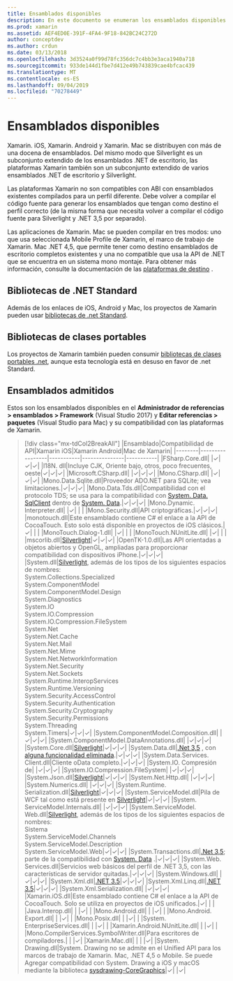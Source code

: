 ```yaml
---
title: Ensamblados disponibles
description: En este documento se enumeran los ensamblados disponibles para su uso en Xamarin. iOS, Xamarin. Android y Xamarin. Mac. También se incluyen vínculos a documentación sobre bibliotecas de .NET Standard y bibliotecas de clases portables.
ms.prod: xamarin
ms.assetid: AEF4ED0E-391F-4FA4-9F18-842BC24C272D
author: conceptdev
ms.author: crdun
ms.date: 03/13/2018
ms.openlocfilehash: 3d3524a0f99d78fc356dc7c4bb3e3aca1940a718
ms.sourcegitcommit: 933de144d1fbe7d412e49b743839cae4bfcac439
ms.translationtype: MT
ms.contentlocale: es-ES
ms.lasthandoff: 09/04/2019
ms.locfileid: "70278449"
---
```

# <a name="available-assemblies"></a>Ensamblados disponibles

Xamarin. iOS, Xamarin. Android y Xamarin. Mac se distribuyen con más de una docena de ensamblados. Del mismo modo que Silverlight es un subconjunto extendido de los ensamblados .NET de escritorio, las plataformas Xamarin también son un subconjunto extendido de varios ensamblados .NET de escritorio y Silverlight.

Las plataformas Xamarin no son compatibles con ABI con ensamblados existentes compilados para un perfil diferente. Debe volver a compilar el código fuente para generar los ensamblados que tengan como destino el perfil correcto (de la misma forma que necesita volver a compilar el código fuente para Silverlight y .NET 3,5 por separado).

Las aplicaciones de Xamarin. Mac se pueden compilar en tres modos: uno que usa seleccionada Mobile Profile de Xamarin, el marco de trabajo de Xamarin. Mac .NET 4,5, que permite tener como destino ensamblados de escritorio completos existentes y una no compatible que usa la API de .NET que se encuentra en un sistema mono montaje. Para obtener más información, consulte la documentación de las [plataformas de destino](~/mac/platform/target-framework.md) .

## <a name="net-standard-libraries"></a>Bibliotecas de .NET Standard

Además de los enlaces de iOS, Android y Mac, los proyectos de Xamarin pueden usar [bibliotecas de .net Standard](~/cross-platform/app-fundamentals/net-standard.md).

## <a name="portable-class-libraries"></a>Bibliotecas de clases portables

Los proyectos de Xamarin también pueden consumir [bibliotecas de clases portables .net](~/cross-platform/app-fundamentals/pcl.md), aunque esta tecnología está en desuso en favor de .net Standard.

## <a name="supported-assemblies"></a>Ensamblados admitidos

Estos son los ensamblados disponibles en el **Administrador de referencias > ensamblados > Framework** (Visual Studio 2017) y **Editar referencias > paquetes** (Visual Studio para Mac) y su compatibilidad con las plataformas de Xamarin.

> [!div class="mx-tdCol2BreakAll"]
> |Ensamblado|Compatibilidad de API|Xamarin iOS|Xamarin Android|Mac de Xamarin|
> |--------|-----------------|-----------|---------------|-----------|
> |FSharp.Core.dll| |✓|✓|✓|
> |l18N. dll|Incluye CJK, Oriente bajo, otros, poco frecuentes, oeste|✓|✓|✓|
> |Microsoft.CSharp.dll| |✓|✓|✓|
> |Mono.CSharp.dll| |✓|✓|✓|
> |Mono.Data.Sqlite.dll|Proveedor ADO.NET para SQLite; vea limitaciones.|✓|✓|✓|
> |Mono.Data.Tds.dll|Compatibilidad con el protocolo TDS; se usa para la compatibilidad con [System. Data. SqlClient](xref:System.Data.SqlClient) dentro de [System. Data](xref:System.Data).|✓|✓|✓|
> |Mono.Dynamic.&#8203;Interpreter.dll| |✓| | |
> |Mono.Security.dll|API criptográficas.|✓|✓|✓|
> |monotouch.dll|Este ensamblado contiene C# el enlace a la API de CocoaTouch. Esto solo está disponible en proyectos de iOS clásicos.|✓| | |
> |MonoTouch.&#8203;Dialog-1.dll| |✓| | |
> |MonoTouch.&#8203;NUnitLite.dll| |✓| | |
> |mscorlib.dll|[Silverlight](https://msdn.microsoft.com/library/cc838194(VS.95).aspx)|✓|✓|✓|
> |OpenTK-1.0.dll|Las API orientadas a objetos abiertos y OpenGL, ampliadas para proporcionar compatibilidad con dispositivos iPhone.|✓|✓|✓|
> |System.dll|[Silverlight](https://msdn.microsoft.com/library/cc838194(VS.95).aspx), además de los tipos de los siguientes espacios de nombres:<br />System.Collections.Specialized<br />System.&#8203;ComponentModel<br />System.ComponentModel.Design<br />System.Diagnostics<br />System.IO<br />System.IO.Compression<br />System.IO.Compression.FileSystem<br />System.Net<br />System.Net.Cache<br />System.Net.Mail<br />System.Net.Mime<br />System.Net.&#8203;NetworkInformation<br />System.Net.Security<br />System.Net.Sockets<br />System.Runtime.&#8203;InteropServices<br />System.Runtime.Versioning<br />System.Security.&#8203;AccessControl<br />System.Security.Authentication<br />System.Security.&#8203;Cryptography<br />System.Security.Permissions<br />System.Threading<br />System.Timers|✓|✓|✓|
> |System.&#8203;ComponentModel.&#8203;Composition.dll| |✓|✓|✓|
> |System.&#8203;ComponentModel.&#8203;DataAnnotations.dll| |✓|✓|✓|
> |System.Core.dll|[Silverlight](https://msdn.microsoft.com/library/cc838194(VS.95).aspx)|✓|✓|✓|
> |System.Data.dll|[.Net 3,5](https://msdn.microsoft.com/library/ms229335.aspx) , con [alguna funcionalidad eliminada](~/ios/data-cloud/system.data.md).|✓|✓|✓|
> |System.Data.&#8203;Services.&#8203;Client.dll|Cliente oData completo.|✓|✓|✓|
> |System.IO. &#8203;Compresión de| |✓|✓|✓|
> |System.IO.&#8203;Compression.&#8203;FileSystem| |✓|✓|✓|
> |System.Json.dll|[Silverlight](https://msdn.microsoft.com/library/cc838194(VS.95).aspx)|✓|✓|✓|
> |System.Net.&#8203;Http.dll| |✓|✓|✓|
> |System.&#8203;Numerics.dll| |✓|✓|✓|
> |System.Runtime.&#8203;Serialization.dll|[Silverlight](https://msdn.microsoft.com/library/cc838194(VS.95).aspx)|✓|✓|✓|
> |System.&#8203;ServiceModel.dll|Pila de WCF tal como está presente en [Silverlight](https://msdn.microsoft.com/library/cc838194(VS.95).aspx)|✓|✓|✓|
> |System.&#8203;ServiceModel.&#8203;Internals.dll| |✓|✓|✓|
> |System.&#8203;ServiceModel.&#8203;Web.dll|[Silverlight](https://msdn.microsoft.com/library/cc838194(VS.95).aspx), además de los tipos de los siguientes espacios de nombres: <br />Sistema<br />System.ServiceModel.Channels<br />System.ServiceModel.Description<br />System.ServiceModel.Web|✓|✓|✓|
> |System.&#8203;Transactions.dll|[.Net 3,5](https://msdn.microsoft.com/library/ms229335.aspx); parte de la compatibilidad con [System. Data](~/ios/data-cloud/system.data.md) .|✓|✓|✓|
> |System.Web.&#8203;Services.dll|Servicios web básicos del perfil de .NET 3,5, con las características de servidor quitadas.|✓|✓|✓|
> |System.&#8203;Windows.dll| |✓|✓|✓|
> |System.&#8203;Xml.dll|[.NET 3.5](https://msdn.microsoft.com/library/ms229335.aspx)|✓|✓|✓|
> |System.Xml.&#8203;Linq.dll|[.NET 3.5](https://msdn.microsoft.com/library/ms229335.aspx)|✓|✓|✓|
> |System.Xml.Serialization.dll| |✓|✓|✓|
> |Xamarin.iOS.dll|Este ensamblado contiene C# el enlace a la API de CocoaTouch. Solo se utiliza en proyectos de iOS unificados.|✓| | |
> |Java.Interop.dll| | |✓| |
> |Mono.Android.dll| | |✓| |
> |Mono.Android.&#8203;Export.dll| | |✓| |
> |Mono.Posix.dll| | |✓| |
> |System.&#8203;EnterpriseServices.dll| | |✓| |
> |Xamarin.Android.&#8203;NUnitLite.dll| | |✓| |
> |Mono.CompilerServices.&#8203;SymbolWriter.dll|Para escritores de compiladores.| | |✓|
> |Xamarin.Mac.dll| | | |✓|
> |System.&#8203;Drawing.dll|System. Drawing no se admite en el Unified API para los marcos de trabajo de Xamarin. Mac, .NET 4,5 o Mobile. Se puede Agregar compatibilidad con System. Drawing a iOS y macOS mediante la biblioteca [sysdrawing-CoreGraphics](https://github.com/mono/sysdrawing-coregraphics)|✓| |✓|
